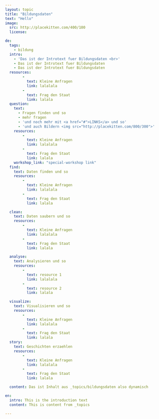 ```yaml
---
layout: topic
title: "Bildungsdaten"
text: "Hello"
image:
  src: http://placekitten.com/400/100
  license:

de:
  tags:
    - bildung
  intro:
    - 'Das ist der Introtext fuer Bildungsdaten <br>'
    - Das ist der Introtext fuer Bildungsdaten
    - Das ist der Introtext fuer Bildungsdaten
  resources:
        -
          text: Kleine Anfragen
          link: lalalala
        -
          text: Frag den Staat
          link: lalala
  question:
    text:
      - Fragen finden und so
      - mehr fragen
      - 'und noch mehr mit <a href="#">LINKS</a> und so'
      - 'und auch Bildern <img src="http://placekitten.com/800/300">'
    resources:
        -
          text: Kleine Anfragen
          link: lalalala
        -
          text: Frag den Staat
          link: lalala
    workshop_link: "special-workshop link"
  find:
    text: Daten finden und so
    resources:
        -
          text: Kleine Anfragen
          link: lalalala
        -
          text: Frag den Staat
          link: lalala

  clean:
    text: Daten saubern und so
    resources:
        -
          text: Kleine Anfragen
          link: lalalala
        -
          text: Frag den Staat
          link: lalala

  analyse:
    text: Analysieren und so
    resources:
        -
          text: resource 1
          link: lalalala
        -
          text: resource 2
          link: lalala

  visualize:
    text: Visualisieren und so
    resources:
        -
          text: Kleine Anfragen
          link: lalalala
        -
          text: Frag den Staat
          link: lalala
  story:
    text: Geschichten erzaehlen
    resources:
        -
          text: Kleine Anfragen
          link: lalalala
        -
          text: Frag den Staat
          link: lalala

  content: Das ist Inhalt aus _topics/bildungsdaten also dynamisch

en:
  intro: This is the introduction text
  content: This is content from _topics

---
```

